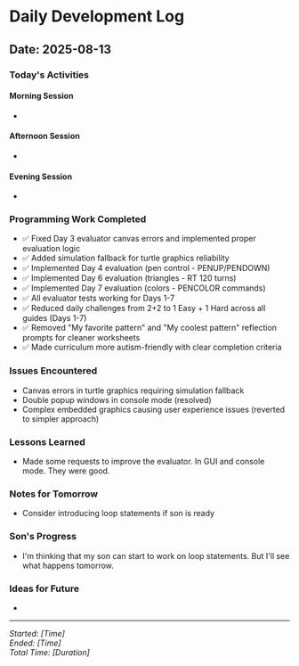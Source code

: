 # Daily Development Log

## Date: 2025-08-13

### Today's Activities

#### Morning Session
- 

#### Afternoon Session
- 

#### Evening Session
- 

### Programming Work Completed
- ✅ Fixed Day 3 evaluator canvas errors and implemented proper evaluation logic
- ✅ Added simulation fallback for turtle graphics reliability  
- ✅ Implemented Day 4 evaluation (pen control - PENUP/PENDOWN)
- ✅ Implemented Day 6 evaluation (triangles - RT 120 turns)
- ✅ Implemented Day 7 evaluation (colors - PENCOLOR commands)
- ✅ All evaluator tests working for Days 1-7
- ✅ Reduced daily challenges from 2+2 to 1 Easy + 1 Hard across all guides (Days 1-7)
- ✅ Removed "My favorite pattern" and "My coolest pattern" reflection prompts for cleaner worksheets
- ✅ Made curriculum more autism-friendly with clear completion criteria

### Issues Encountered
- Canvas errors in turtle graphics requiring simulation fallback
- Double popup windows in console mode (resolved)
- Complex embedded graphics causing user experience issues (reverted to simpler approach)

### Lessons Learned
- Made some requests to improve the evaluator. In GUI and console mode. They were good.

### Notes for Tomorrow
- Consider introducing loop statements if son is ready

### Son's Progress
- I'm thinking that my son can start to work on loop statements. But I'll see what happens tomorrow.

### Ideas for Future
- 

---

*Started: [Time]*  
*Ended: [Time]*  
*Total Time: [Duration]*